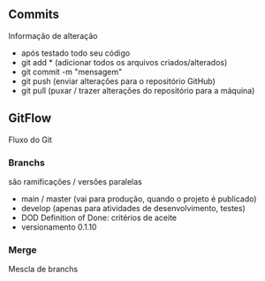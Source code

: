 ## Commits

Informação de alteração
- após testado todo seu código
- git add * (adicionar todos os arquivos criados/alterados)
- git commit -m "mensagem"
- git push (enviar alterações para o repositório GitHub)
- git pull (puxar / trazer alterações do repositório para a máquina)

## GitFlow
Fluxo do Git

### Branchs
são ramificações / versões paralelas

- main / master (vai para produção, quando o projeto é publicado)
- develop (apenas para atividades de desenvolvimento, testes)
- DOD Definition of Done: critérios de aceite
- versionamento 0.1.10

### Merge
Mescla de branchs